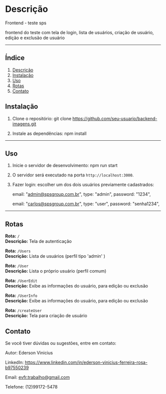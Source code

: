 # Descrição

Frontend - teste sps

frontend do teste com tela de login, lista de usuários, criação de usuário, edição e exclusão de usuário

---

## Índice

1. [Descrição](#descrição)
2. [Instalação](#instalação)
3. [Uso](#uso)
4. [Rotas](#Rotas)
5. [Contato](#contato)

## Instalação

1. Clone o repositório:
   git clone https://github.com/seu-usuario/backend-imagens.git

2. Instale as dependências:
   npm install

---

## Uso

1. Inicie o servidor de desenvolvimento:
   npm run start

2. O servidor será executado na porta `http://localhost:3000`.

3. Fazer login: escolher um dos dois usuários previamente cadastrados:

   email: "admin@spsgroup.com.br",
   type: "admin",
   password: "1234",

   email: "carlos@spsgroup.com.br",
   type: "user",
   password: "senha1234",

---

## Rotas

**Rota:** `/`  
**Descrição:** Tela de autenticação

**Rota:** `/Users`  
**Descrição:** Lista de usuários (perfil tipo 'admin' )

**Rota:** `/User`  
**Descrição:** Lista o próprio usuário (perfil comum)

**Rota:** `/UserEdit`  
**Descrição:** Exibe as informações do usuário, para edição ou exclusão

**Rota:** `/UserInfo`  
**Descrição:** Exibe as informações do usuário, para edição ou exclusão

**Rota:** `/createUser`  
**Descrição:** Tela para criação de usuário

## Contato

Se você tiver dúvidas ou sugestões, entre em contato:

Autor: Ederson Vinicius

LinkedIn: https://www.linkedin.com/in/ederson-vinicius-ferreira-rosa-b97550239

Email: evfr.trabalho@gmail.com

Telefone: (12)99172-5478
